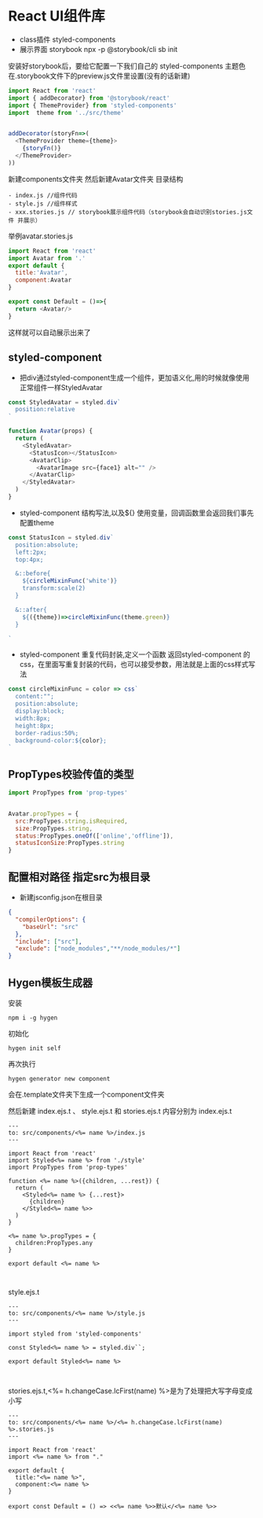 # React UI组件库

- class插件 styled-components
- 展示界面 storybook  npx -p @storybook/cli sb init

安装好storybook后，要给它配置一下我们自己的 styled-components 主题色
在.storybook文件下的preview.js文件里设置(没有的话新建)
```js
import React from 'react'
import { addDecorator} from '@storybook/react'
import { ThemeProvider} from 'styled-components'
import  theme from '../src/theme'


addDecorator(storyFn=>(
  <ThemeProvider theme={theme}>
    {storyFn()}
  </ThemeProvider>
))
```

新建components文件夹 然后新建Avatar文件夹
目录结构
```
- index.js //组件代码
- style.js //组件样式
- xxx.stories.js // storybook展示组件代码（storybook会自动识别stories.js文件 并展示）
```
举例avatar.stories.js
```js
import React from 'react'
import Avatar from '.'
export default {
  title:'Avatar',
  component:Avatar
}

export const Default = ()=>{
  return <Avatar/>
}
```
这样就可以自动展示出来了


## styled-component

- 把div通过styled-component生成一个组件，更加语义化,用的时候就像使用正常组件一样StyledAvatar
```js
const StyledAvatar = styled.div`
  position:relative
`

function Avatar(props) {
  return (
    <StyledAvatar>
      <StatusIcon></StatusIcon>
      <AvatarClip>
        <AvatarImage src={face1} alt="" />
      </AvatarClip>
    </StyledAvatar>
  )
}

```

- styled-component 结构写法,以及${} 使用变量，回调函数里会返回我们事先配置theme
```js
const StatusIcon = styled.div`
  position:absolute;
  left:2px;
  top:4px;

  &::before{
    ${circleMixinFunc('white')}
    transform:scale(2)
  }

  &::after{
    ${({theme})=>circleMixinFunc(theme.green)}
  }

`
```
- styled-component 重复代码封装,定义一个函数 返回styled-component 的css，在里面写重复封装的代码，也可以接受参数，用法就是上面的css样式写法

```js
const circleMixinFunc = color => css`
  content:"";
  position:absolute;
  display:block;
  width:8px;
  height:8px;
  border-radius:50%;
  background-color:${color};
`
```
## PropTypes校验传值的类型

```js
import PropTypes from 'prop-types'


Avatar.propTypes = {
  src:PropTypes.string.isRequired,
  size:PropTypes.string,
  status:PropTypes.oneOf(['online','offline']),
  statusIconSize:PropTypes.string
}

```


## 配置相对路径 指定src为根目录
- 新建jsconfig.json在根目录
```json
{
  "compilerOptions": {
    "baseUrl": "src"
  },
  "include": ["src"],
  "exclude": ["node_modules","**/node_modules/*"]
}
```

## Hygen模板生成器
安装
```
npm i -g hygen
```

初始化

```
hygen init self

```

再次执行
```
hygen generator new component
```
会在.template文件夹下生成一个component文件夹

然后新建 index.ejs.t 、 style.ejs.t 和 stories.ejs.t
内容分别为
index.ejs.t
```
---
to: src/components/<%= name %>/index.js
---

import React from 'react'
import Styled<%= name %> from './style'
import PropTypes from 'prop-types'

function <%= name %>({children, ...rest}) {
  return (
    <Styled<%= name %> {...rest}>
      {children}
    </Styled<%= name %>>
  )
}

<%= name %>.propTypes = {
  children:PropTypes.any
}

export default <%= name %>



```

style.ejs.t
```
---
to: src/components/<%= name %>/style.js
---

import styled from 'styled-components'

const Styled<%= name %> = styled.div``;

export default Styled<%= name %>



```
stories.ejs.t,<%= h.changeCase.lcFirst(name) %>是为了处理把大写字母变成小写
```
---
to: src/components/<%= name %>/<%= h.changeCase.lcFirst(name) %>.stories.js
---

import React from 'react'
import <%= name %> from "."

export default {
  title:"<%= name %>",
  component:<%= name %>
}

export const Default = () => <<%= name %>>默认</<%= name %>>

```
